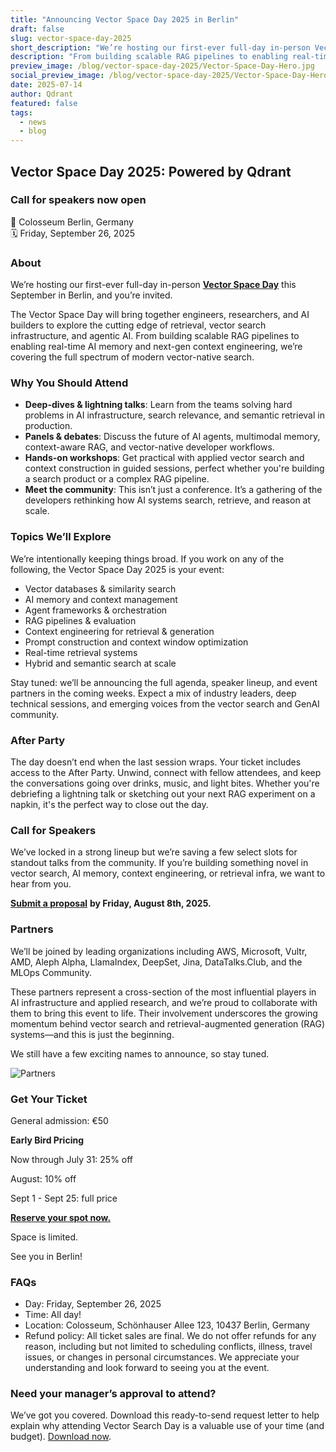 ```yaml
---
title: "Announcing Vector Space Day 2025 in Berlin"
draft: false
slug: vector-space-day-2025
short_description: "We’re hosting our first-ever full-day in-person Vector Space Day this September in Berlin, and you’re invited."
description: "From building scalable RAG pipelines to enabling real-time AI memory and next-gen context engineering, we’re covering the full spectrum of modern vector-native search."
preview_image: /blog/vector-space-day-2025/Vector-Space-Day-Hero.jpg
social_preview_image: /blog/vector-space-day-2025/Vector-Space-Day-Hero.jpg
date: 2025-07-14
author: Qdrant
featured: false
tags:
  - news
  - blog
---
```


## Vector Space Day 2025: Powered by Qdrant 
### Call for speakers now open
📍 Colosseum Berlin, Germany  
🗓️ Friday, September 26, 2025

### About

We’re hosting our first-ever full-day in-person [**Vector Space Day**](https://lu.ma/p7w9uqtz) this September in Berlin, and you’re invited.

The Vector Space Day will bring together engineers, researchers, and AI builders to explore the cutting edge of retrieval, vector search infrastructure, and agentic AI. From building scalable RAG pipelines to enabling real-time AI memory and next-gen context engineering, we’re covering the full spectrum of modern vector-native search.

### Why You Should Attend

* **Deep-dives & lightning talks**: Learn from the teams solving hard problems in AI infrastructure, search relevance, and semantic retrieval in production.  
* **Panels & debates**: Discuss the future of AI agents, multimodal memory, context-aware RAG, and vector-native developer workflows.   
* **Hands-on workshops**: Get practical with applied vector search and context construction in guided sessions, perfect whether you're building a search product or a complex RAG pipeline.  
* **Meet the community**: This isn’t just a conference. It’s a gathering of the developers rethinking how AI systems search, retrieve, and reason at scale.

### Topics We’ll Explore

We’re intentionally keeping things broad. If you work on any of the following, the Vector Space Day 2025 is your event:

* Vector databases & similarity search  
* AI memory and context management  
* Agent frameworks & orchestration  
* RAG pipelines & evaluation  
* Context engineering for retrieval & generation  
* Prompt construction and context window optimization  
* Real-time retrieval systems  
* Hybrid and semantic search at scale

Stay tuned: we’ll be announcing the full agenda, speaker lineup, and event partners in the coming weeks. Expect a mix of industry leaders, deep technical sessions, and emerging voices from the vector search and GenAI community.

### After Party
The day doesn’t end when the last session wraps. Your ticket includes access to the After Party. Unwind, connect with fellow attendees, and keep the conversations going over drinks, music, and light bites. Whether you're debriefing a lightning talk or sketching out your next RAG experiment on a napkin, it's the perfect way to close out the day.

### Call for Speakers

We’ve locked in a strong lineup but we’re saving a few select slots for standout talks from the community. If you’re building something novel in vector search, AI memory, context engineering, or retrieval infra, we want to hear from you.

[**Submit a proposal**](https://docs.google.com/forms/d/e/1FAIpQLSeGvmWISVImELQid1AjMv2Dvm2AXNuOqyZKqrQlFk07CnY_cw/viewform) **by Friday, August 8th, 2025\.** 

### Partners

We’ll be joined by leading organizations including AWS, Microsoft, Vultr, AMD, Aleph Alpha, LlamaIndex, DeepSet, Jina, DataTalks.Club, and the MLOps Community. 

These partners represent a cross-section of the most influential players in AI infrastructure and applied research, and we’re proud to collaborate with them to bring this event to life. Their involvement underscores the growing momentum behind vector search and retrieval-augmented generation (RAG) systems—and this is just the beginning. 

We still have a few exciting names to announce, so stay tuned.

![Partners](/blog/vector-space-day-2025/VSD-partners.jpg) 

### Get Your Ticket

General admission: €50

**Early Bird Pricing**

Now through July 31: 25% off

August: 10% off

Sept 1 - Sept 25: full price

[**Reserve your spot now.**](https://lu.ma/p7w9uqtz)

Space is limited.

See you in Berlin\!

### FAQs

* Day: Friday, September 26, 2025  
* Time: All day\!   
* Location: Colosseum, Schönhauser Allee 123, 10437 Berlin, Germany   
* Refund policy: All ticket sales are final. We do not offer refunds for any reason, including but not limited to scheduling conflicts, illness, travel issues, or changes in personal circumstances. We appreciate your understanding and look forward to seeing you at the event.

### Need your manager’s approval to attend?

We’ve got you covered. Download this ready-to-send request letter to help explain why attending Vector Search Day is a valuable use of your time (and budget). [Download now](https://docs.google.com/document/d/1EivCVK47XEFXAhyoo8QaCBX0Op6uicUODAxTGXhZxrs/edit?usp=sharing). 


